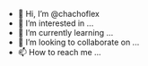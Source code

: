 - 👋 Hi, I’m @chachoflex
- 👀 I’m interested in ...
- 🌱 I’m currently learning ...
- 💞️ I’m looking to collaborate on ...
- 📫 How to reach me ...

<!---
chachoflex/chachoflex is a ✨ special ✨ repository because its `README.md` (this file) appears on your GitHub profile.
You can click the Preview link to take a look at your changes.
--->
